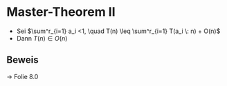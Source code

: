 # Master-Theorem II

- Sei $\sum^r_{i=1} a_i <1, \quad T(n) \leq \sum^r_{i=1} T(a_i \: n) + O(n)$
- Dann $T(n) \in O(n)$

## Beweis
-> Folie 8.0
